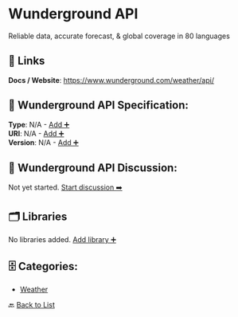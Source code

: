 # Wunderground API

Reliable data, accurate forecast, & global coverage in 80 languages

##  🔗 Links
**Docs / Website**: https://www.wunderground.com/weather/api/

## 🧬 Wunderground API Specification:
**Type**: N/A - [Add ➕](https://github.com/apis-list/apis-list/edit/main/apis.yaml#L22420)  
**URI**: N/A - [Add ➕](https://github.com/apis-list/apis-list/edit/main/apis.yaml#L22420)  
**Version**: N/A - [Add ➕](https://github.com/apis-list/apis-list/edit/main/apis.yaml#L22420)

## 💬 Wunderground API Discussion:
Not yet started. [Start discussion ➡️](https://github.com/apis-list/apis-list/discussions/new)

## 🗂️ Libraries

No libraries added. [Add library ➕](https://github.com/apis-list/apis-list/edit/main/apis.yaml#L22420)    


## 🗄️ Categories:
- [Weather](https://github.com/apis-list/apis-list#weather-)

🔙  [Back to List](https://github.com/apis-list/apis-list)
